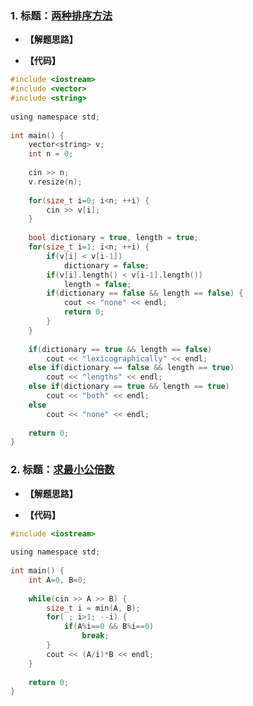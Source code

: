 ### 1. 标题：[两种排序方法](https://www.nowcoder.com/practice/839f681bf36c486fbcc5fcb977ffe432?tpId=85&&tqId=29844&rp=1&ru=/activity/oj&qru=/ta/2017test/question-ranking)
- **【解题思路】**<br>

- **【代码】**
```c ++
#include <iostream>
#include <vector>
#include <string>
 
using namespace std;
 
int main() {
    vector<string> v;
    int n = 0;
     
    cin >> n;
    v.resize(n);
     
    for(size_t i=0; i<n; ++i) {
        cin >> v[i];
    }
     
    bool dictionary = true, length = true;
    for(size_t i=1; i<n; ++i) {
        if(v[i] < v[i-1])
            dictionary = false;
        if(v[i].length() < v[i-1].length())
            length = false;
        if(dictionary == false && length == false) {
            cout << "none" << endl;
            return 0;
        }
    }
     
    if(dictionary == true && length == false)
        cout << "lexicographically" << endl;
    else if(dictionary == false && length == true)
        cout << "lengths" << endl;
    else if(dictionary == true && length == true)
        cout << "both" << endl;
    else
        cout << "none" << endl;
     
    return 0;
}
```

### 2. 标题：[求最小公倍数](https://www.nowcoder.com/practice/22948c2cad484e0291350abad86136c3?tpId=37&&tqId=21331&rp=1&ru=/activity/oj&qru=/ta/huawei/question-ranking)
- **【解题思路】**<br>

- **【代码】**
```c ++
#include <iostream>
 
using namespace std;
 
int main() {
    int A=0, B=0;
     
    while(cin >> A >> B) {
        size_t i = min(A, B);
        for( ; i>1; --i) {
            if(A%i==0 && B%i==0)
                break;
        }
        cout << (A/i)*B << endl;
    }
     
    return 0;
}
```
